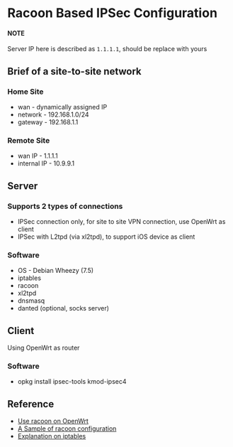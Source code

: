 # Racoon Based IPSec Configuration

#### NOTE

Server IP here is described as `1.1.1.1`, should be replace with yours

## Brief of a site-to-site network

### Home Site

* wan - dynamically assigned IP
* network - 192.168.1.0/24
* gateway - 192.168.1.1

### Remote Site

* wan IP - 1.1.1.1
* internal IP - 10.9.9.1

## Server

### Supports 2 types of connections

* IPSec connection only, for site to site VPN connection, use OpenWrt as client
* IPSec with L2tpd (via xl2tpd), to support iOS device as client

### Software

* OS - Debian Wheezy (7.5)
* iptables
* racoon
* xl2tpd
* dnsmasq
* danted (optional, socks server)

## Client

Using OpenWrt as router

### Software

* opkg install ipsec-tools kmod-ipsec4

## Reference

* [Use racoon on OpenWrt](http://wiki.openwrt.org/doc/howto/vpn.ipsec.basics.racoon)
* [A Sample of racoon configuration](http://www.mad-hacking.net/documentation/linux/networking/ipsec/dynamic-nat-vpn.xml)
* [Explanation on iptables](https://www.frozentux.net/iptables-tutorial/iptables-tutorial.html)
